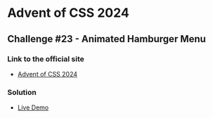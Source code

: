 # Advent of CSS 2024 
  
## Challenge #23 - Animated Hamburger Menu

### Link to the official site
- [Advent of CSS 2024](https://store.selfteach.me/advent-of-css-2024)

### Solution
- [Live Demo](https://ivobul.github.io/animated-hamburger-menu/)
